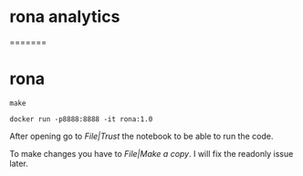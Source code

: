 # rona analytics
=======
# rona


  ```make```

  ```docker run -p8888:8888 -it rona:1.0```


After opening go to *File|Trust* the notebook to be able to run the code. 

To make changes you have to *File|Make a copy*. I will fix the readonly issue later.

